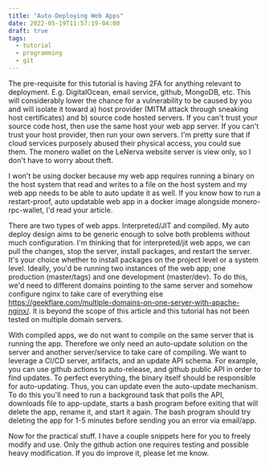 ```yaml
---
title: "Auto-Deploying Web Apps"
date: 2022-05-19T11:57:19-04:00
draft: true
tags:
  - tutorial
  - programming
  - git
---
```


The pre-requisite for this tutorial is having 2FA for anything relevant to deployment. E.g. DigitalOcean, email service, github, MongoDB, etc. This will considerably lower the chance for a vulnerability to be caused by you and will isolate it toward a) host provider (MITM attack through sneaking host certificates) and b) source code hosted servers. If you can't trust your source code host, then use the same host your web app server. If you can't trust your host provider, then run your own servers. I'm pretty sure that if cloud services purposely abused their physical access, you could sue them. The monero wallet on the LeNerva website server is view only, so I don't have to worry about theft.

I won't be using docker because my web app requires running a binary on the host system that read and writes to a file on the host system and my web app needs to be able to auto update it as well. If you know how to run a restart-proof, auto updatable web app in a docker image alongside monero-rpc-wallet, I'd read your article.

There are two types of web apps. Interpreted/JIT and compiled. My auto deploy design aims to be generic enough to solve both problems without much configuration. I'm thinking that for interpreted/jit web apps, we can pull the changes, stop the server, install packages, and restart the server. It's your choice whether to install packages  on the project level or a system level. Ideally, you'd be running two instances of the web app; one production (master/tags) and one development (master/dev). To do this, we'd need to different domains pointing to the same server and somehow configure nginx to take care of everything else https://geekflare.com/multiple-domains-on-one-server-with-apache-nginx/. It is beyond the scope of this article and this tutorial has not been tested on multiple domain servers.

With compiled apps, we do not want to compile on the same server that is running the app. Therefore we only need an auto-update solution on the server and another server/service to take care of compiling. We want to leverage a CI/CD server, artifacts, and an update API schema. For example, you can use github actions to auto-release, and  github public API in order to find updates. To perfect everything, the binary itself should be responsible for auto-updating. Thus, you can update even the auto-update mechanism. To do this you'll need to run a background task that polls the API, downloads file to app-update, starts a bash program before exiting that will delete the app, rename it, and start it again. The bash program should try deleting the app for 1-5 minutes before sending you an error via email/app.

Now for the practical stuff. I have a couple snippets here for you to freely modify and use. Only the github action one requires testing and possible heavy modification. If you do improve it, please let me know.
